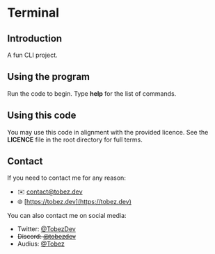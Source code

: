 # Terminal

## Introduction
A fun CLI project.

## Using the program
Run the code to begin. Type **help** for the list of commands.

## Using this code
You may use this code in alignment with the provided licence. 
See the **LICENCE** file in the root directory for full terms.

## Contact
If you need to contact me for any reason:
- ✉️ [contact@tobez.dev](mailto:contact@tobez.dev)
- 🌐 [https://tobez.dev](https://tobez.dev)

You can also contact me on social media:
- Twitter: [@TobezDev](https://twitter.com/@TobezDev)
- ~~Discord: [@tobezdev](https://discord.com/users/xxxxxxxxxx)~~
- Audius: [@Tobez](https://audius.co/tobez)
